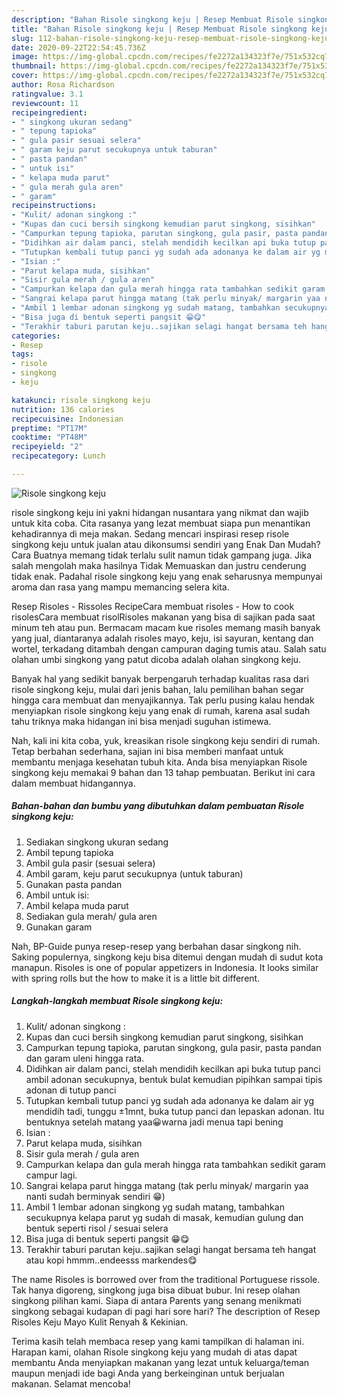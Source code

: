 ```yaml
---
description: "Bahan Risole singkong keju | Resep Membuat Risole singkong keju Yang Bisa Manjain Lidah"
title: "Bahan Risole singkong keju | Resep Membuat Risole singkong keju Yang Bisa Manjain Lidah"
slug: 112-bahan-risole-singkong-keju-resep-membuat-risole-singkong-keju-yang-bisa-manjain-lidah
date: 2020-09-22T22:54:45.736Z
image: https://img-global.cpcdn.com/recipes/fe2272a134323f7e/751x532cq70/risole-singkong-keju-foto-resep-utama.jpg
thumbnail: https://img-global.cpcdn.com/recipes/fe2272a134323f7e/751x532cq70/risole-singkong-keju-foto-resep-utama.jpg
cover: https://img-global.cpcdn.com/recipes/fe2272a134323f7e/751x532cq70/risole-singkong-keju-foto-resep-utama.jpg
author: Rosa Richardson
ratingvalue: 3.1
reviewcount: 11
recipeingredient:
- " singkong ukuran sedang"
- " tepung tapioka"
- " gula pasir sesuai selera"
- " garam keju parut secukupnya untuk taburan"
- " pasta pandan"
- " untuk isi"
- " kelapa muda parut"
- " gula merah gula aren"
- " garam"
recipeinstructions:
- "Kulit/ adonan singkong :"
- "Kupas dan cuci bersih singkong kemudian parut singkong, sisihkan"
- "Campurkan tepung tapioka, parutan singkong, gula pasir, pasta pandan dan garam uleni hingga rata."
- "Didihkan air dalam panci, stelah mendidih kecilkan api buka tutup panci ambil adonan secukupnya, bentuk bulat kemudian pipihkan sampai tipis adonan di tutup panci"
- "Tutupkan kembali tutup panci yg sudah ada adonanya ke dalam air yg mendidih tadi, tunggu ±1mnt, buka tutup panci dan lepaskan adonan. Itu bentuknya setelah matang yaa😀warna jadi menua tapi bening"
- "Isian :"
- "Parut kelapa muda, sisihkan"
- "Sisir gula merah / gula aren"
- "Campurkan kelapa dan gula merah hingga rata tambahkan sedikit garam campur lagi."
- "Sangrai kelapa parut hingga matang (tak perlu minyak/ margarin yaa nanti sudah berminyak sendiri 😁)"
- "Ambil 1 lembar adonan singkong yg sudah matang, tambahkan secukupnya kelapa parut yg sudah di masak, kemudian gulung dan bentuk seperti risol / sesuai selera"
- "Bisa juga di bentuk seperti pangsit 😁😋"
- "Terakhir taburi parutan keju..sajikan selagi hangat bersama teh hangat atau kopi hmmm..endeesss markendes😋"
categories:
- Resep
tags:
- risole
- singkong
- keju

katakunci: risole singkong keju 
nutrition: 136 calories
recipecuisine: Indonesian
preptime: "PT17M"
cooktime: "PT48M"
recipeyield: "2"
recipecategory: Lunch

---
```



![Risole singkong keju](https://img-global.cpcdn.com/recipes/fe2272a134323f7e/751x532cq70/risole-singkong-keju-foto-resep-utama.jpg)


risole singkong keju ini yakni hidangan nusantara yang nikmat dan wajib untuk kita coba. Cita rasanya yang lezat membuat siapa pun menantikan kehadirannya di meja makan.
Sedang mencari inspirasi resep risole singkong keju untuk jualan atau dikonsumsi sendiri yang Enak Dan Mudah? Cara Buatnya memang tidak terlalu sulit namun tidak gampang juga. Jika salah mengolah maka hasilnya Tidak Memuaskan dan justru cenderung tidak enak. Padahal risole singkong keju yang enak seharusnya mempunyai aroma dan rasa yang mampu memancing selera kita.

Resep Risoles - Rissoles RecipeCara membuat risoles - How to cook risolesCara membuat risolRisoles makanan yang bisa di sajikan pada saat minum teh atau pun. Bermacam macam kue risoles memang masih banyak yang jual, diantaranya adalah risoles mayo, keju, isi sayuran, kentang dan wortel, terkadang ditambah dengan campuran daging tumis atau. Salah satu olahan umbi singkong yang patut dicoba adalah olahan singkong keju.

Banyak hal yang sedikit banyak berpengaruh terhadap kualitas rasa dari risole singkong keju, mulai dari jenis bahan, lalu pemilihan bahan segar hingga cara membuat dan menyajikannya. Tak perlu pusing kalau hendak menyiapkan risole singkong keju yang enak di rumah, karena asal sudah tahu triknya maka hidangan ini bisa menjadi suguhan istimewa.


Nah, kali ini kita coba, yuk, kreasikan risole singkong keju sendiri di rumah. Tetap berbahan sederhana, sajian ini bisa memberi manfaat untuk membantu menjaga kesehatan tubuh kita. Anda bisa menyiapkan Risole singkong keju memakai 9 bahan dan 13 tahap pembuatan. Berikut ini cara dalam membuat hidangannya.

<!--inarticleads1-->

##### Bahan-bahan dan bumbu yang dibutuhkan dalam pembuatan Risole singkong keju:

1. Sediakan  singkong ukuran sedang
1. Ambil  tepung tapioka
1. Ambil  gula pasir (sesuai selera)
1. Ambil  garam, keju parut secukupnya (untuk taburan)
1. Gunakan  pasta pandan
1. Ambil  untuk isi:
1. Ambil  kelapa muda parut
1. Sediakan  gula merah/ gula aren
1. Gunakan  garam


Nah, BP-Guide punya resep-resep yang berbahan dasar singkong nih. Saking populernya, singkong keju bisa ditemui dengan mudah di sudut kota manapun. Risoles is one of popular appetizers in Indonesia. It looks similar with spring rolls but the how to make it is a little bit different. 

<!--inarticleads2-->

##### Langkah-langkah membuat Risole singkong keju:

1. Kulit/ adonan singkong :
1. Kupas dan cuci bersih singkong kemudian parut singkong, sisihkan
1. Campurkan tepung tapioka, parutan singkong, gula pasir, pasta pandan dan garam uleni hingga rata.
1. Didihkan air dalam panci, stelah mendidih kecilkan api buka tutup panci ambil adonan secukupnya, bentuk bulat kemudian pipihkan sampai tipis adonan di tutup panci
1. Tutupkan kembali tutup panci yg sudah ada adonanya ke dalam air yg mendidih tadi, tunggu ±1mnt, buka tutup panci dan lepaskan adonan. Itu bentuknya setelah matang yaa😀warna jadi menua tapi bening
1. Isian :
1. Parut kelapa muda, sisihkan
1. Sisir gula merah / gula aren
1. Campurkan kelapa dan gula merah hingga rata tambahkan sedikit garam campur lagi.
1. Sangrai kelapa parut hingga matang (tak perlu minyak/ margarin yaa nanti sudah berminyak sendiri 😁)
1. Ambil 1 lembar adonan singkong yg sudah matang, tambahkan secukupnya kelapa parut yg sudah di masak, kemudian gulung dan bentuk seperti risol / sesuai selera
1. Bisa juga di bentuk seperti pangsit 😁😋
1. Terakhir taburi parutan keju..sajikan selagi hangat bersama teh hangat atau kopi hmmm..endeesss markendes😋


The name Risoles is borrowed over from the traditional Portuguese rissole. Tak hanya digoreng, singkong juga bisa dibuat bubur. Ini resep olahan singkong pilihan kami. Siapa di antara Parents yang senang menikmati singkong sebagai kudapan di pagi hari sore hari? The description of Resep Risoles Keju Mayo Kulit Renyah &amp; Kekinian. 

Terima kasih telah membaca resep yang kami tampilkan di halaman ini. Harapan kami, olahan Risole singkong keju yang mudah di atas dapat membantu Anda menyiapkan makanan yang lezat untuk keluarga/teman maupun menjadi ide bagi Anda yang berkeinginan untuk berjualan makanan. Selamat mencoba!
